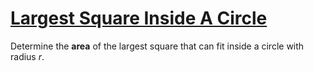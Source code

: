 # [Largest Square Inside A Circle](https://www.codewars.com/kata/largest-square-inside-a-circle "https://www.codewars.com/kata/5887a6fe0cfe64850800161c")

Determine the **area** of the largest square that can fit inside a circle with radius *r*.
